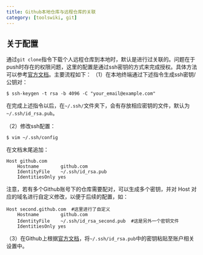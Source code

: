 ```yaml
---
title: Github本地仓库与远程仓库的关联
category: [toolswiki, git]
---
```


## 关于配置

通过`git clone`指令下载个人远程仓库到本地时，默认是进行过关联的。问题在于push时存在的权限问题，这里的配置是通过ssh密钥的方式来完成授权。具体方法可以参考[官方文档](https://docs.github.com/cn/authentication/connecting-to-github-with-ssh/adding-a-new-ssh-key-to-your-github-account)。主要流程如下：
（1）在本地终端通过下述指令生成ssh密钥/公钥对：

```shell
$ ssh-keygen -t rsa -b 4096 -C "your_email@example.com"
```

在完成上述指令以后，在`~/.ssh/`文件夹下，会有存放相应密钥的文件，默认为`~/.ssh/id_rsa.pub`。

（2）修改ssh配置：

```shell
$ vim ~/.ssh/config
```

在文档末尾追加：

```shell
Host github.com
    Hostname        github.com
    IdentityFile    ~/.ssh/id_rsa.pub
    IdentitiesOnly yes
```

注意，若有多个Github账号下的仓库需要配对，可以生成多个密钥，并对 Host 对应的域名进行自定义修改，以便于后续的配置，如：

```shell
Host second.github.com  #这里进行了自定义
    Hostname        github.com
    IdentityFile    ~/.ssh/id_rsa_second.pub  #这是另外一个密钥文件
    IdentitiesOnly yes
```

 （3）在Github上根据[官方文档](https://docs.github.com/cn/authentication/connecting-to-github-with-ssh/adding-a-new-ssh-key-to-your-github-account)，将`~/.ssh/id_rsa.pub`中的密钥粘贴至账户相关设置中。


